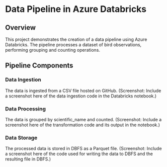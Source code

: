 # Data Pipeline in Azure Databricks

## Overview
This project demonstrates the creation of a data pipeline using Azure Databricks. The pipeline processes a dataset of bird observations, performing grouping and counting operations.

## Pipeline Components
### Data Ingestion
The data is ingested from a CSV file hosted on GitHub.
(Screenshot: Include a screenshot here of the data ingestion code in the Databricks notebook.)

### Data Processing
The data is grouped by scientific_name and counted.
(Screenshot: Include a screenshot here of the transformation code and its output in the notebook.)

### Data Storage
The processed data is stored in DBFS as a Parquet file.
(Screenshot: Include a screenshot here of the code used for writing the data to DBFS and the resulting file in DBFS.)

